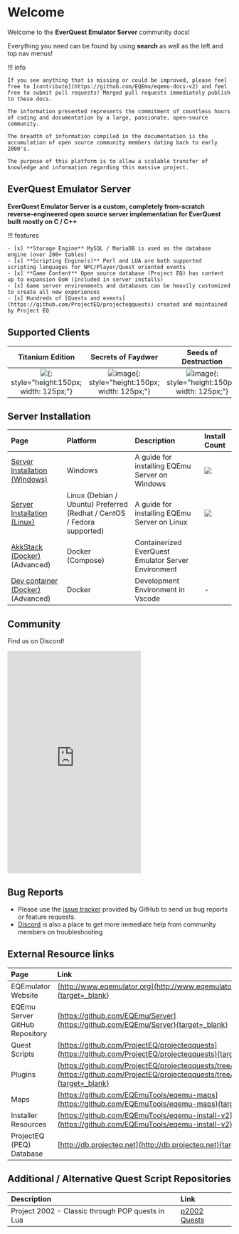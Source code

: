# Welcome

Welcome to the **EverQuest Emulator Server** community docs!

Everything you need can be found by using **search** as well as the left and top nav menus!

!!! info

    If you see anything that is missing or could be improved, please feel free to [contribute](https://github.com/EQEmu/eqemu-docs-v2) and feel free to submit pull requests! Merged pull requests immediately publish to these docs.

    The information presented represents the commitment of countless hours of coding and documentation by a large, passionate, open-source community.

    The breadth of information compiled in the documentation is the accumulation of open source community members dating back to early 2000's.

    The purpose of this platform is to allow a scalable transfer of knowledge and information regarding this massive project.

## EverQuest Emulator Server

**EverQuest Emulator Server is a custom, completely from-scratch reverse-engineered open source server implementation
for EverQuest built mostly on C / C++**

!!! features

    - [x] **Storage Engine** MySQL / MariaDB is used as the database engine (over 200+ tables)
    - [x] **Scripting Engine(s)** Perl and LUA are both supported scripting languages for NPC/Player/Quest oriented events
    - [x] **Game Content** Open source database (Project EQ) has content up to expansion OoW (included in server installs)
    - [x] Game server environments and databases can be heavily customized to create all new experiences
    - [x] Hundreds of [Quests and events](https://github.com/ProjectEQ/projecteqquests) created and maintained by Project EQ

## Supported Clients

|                                                                 Titanium Edition                                                                 |                                                                  Secrets of Faydwer                                                                   |                                                                 Seeds of Destruction                                                                  |                                                                       Underfoot                                                                       |                                                               Rain of Fear (Most used)                                                                |
|:------------------------------------------------------------------------------------------------------------------------------------------------:|:-----------------------------------------------------------------------------------------------------------------------------------------------------:|:-----------------------------------------------------------------------------------------------------------------------------------------------------:|:-----------------------------------------------------------------------------------------------------------------------------------------------------:|:-----------------------------------------------------------------------------------------------------------------------------------------------------:|
| ![](https://user-images.githubusercontent.com/3319450/143334304-4faf5cf8-6ed9-4b47-a0e2-938cc3f68e57.png){: style="height:150px; width: 125px;"} | ![image](https://user-images.githubusercontent.com/3319450/143334432-e6e9eaef-b141-4b05-9607-ceb38dcf717d.png){: style="height:150px; width: 125px;"} | ![image](https://user-images.githubusercontent.com/3319450/143334455-420ee97d-ed5e-4f21-a824-48371831c604.png){: style="height:150px; width: 125px;"} | ![image](https://user-images.githubusercontent.com/3319450/143334476-4b699dec-6a1b-4690-be7f-64eec22cd60c.png){: style="height:150px; width: 125px;"} | ![image](https://user-images.githubusercontent.com/3319450/143334498-810f76b6-7f18-4723-a02a-d50e11af96d1.png){: style="height:150px; width: 250px;"} |

## Server Installation

| Page                                                                                | Platform                                                               | Description                                         | Install Count                                                                                                                                                                                                                 |
|:------------------------------------------------------------------------------------|:-----------------------------------------------------------------------|:----------------------------------------------------|:------------------------------------------------------------------------------------------------------------------------------------------------------------------------------------------------------------------------------|
| [Server Installation (Windows)](server/installation/server-installation-windows.md) | Windows                                                                | A guide for installing EQEmu Server on Windows      | ![](https://camo.githubusercontent.com/befd841ddd0bcfee4679b37f84b78523866d252093acee36b459ca23df7886ca/687474703a2f2f616e616c79746963732e616b6b61646975732e636f6d2f3f696e7374616c6c5f636f756e742677696e646f77735f636f756e74)
| [Server Installation (Linux)](server/installation/server-installation-linux.md)     | Linux (Debian / Ubuntu) Preferred (Redhat / CentOS / Fedora supported) | A guide for installing EQEmu Server on Linux        | ![](https://camo.githubusercontent.com/99ffa002a4caeb201449be7df0d88324b197f5cb287ae5bb3678b43fcf1441b4/687474703a2f2f616e616c79746963732e616b6b61646975732e636f6d2f3f696e7374616c6c5f636f756e74266c696e75785f636f756e74)     |
| [AkkStack (Docker)](akk-stack/introduction.md) (Advanced)                           | Docker (Compose)                                                       | Containerized EverQuest Emulator Server Environment |
| [Dev container (Docker)](akk-stack/introduction.md) (Advanced)                           | Docker                                                       | Development Environment in Vscode | -                                                                                                                                                                                                                             |

## Community

Find us on Discord!

<iframe src="https://discord.com/widget?id=1421535813031821376&theme=dark" width="300" height="500" allowtransparency="true" frameborder="0" sandbox="allow-popups allow-popups-to-escape-sandbox allow-same-origin allow-scripts"></iframe>

## Bug Reports

* Please use the [issue tracker](https://github.com/EQEmu/Server/issues) provided by GitHub to send us bug reports or
  feature requests.
* [Discord](https://discord.gg/pX7Duv9djP) is also a place to get more immediate help from community members on
  troubleshooting

## External Resource links

| Page                           | Link                                                                                                                                                |
|:-------------------------------|:----------------------------------------------------------------------------------------------------------------------------------------------------|
| EQEmulator Website             | [http://www.eqemulator.org](http://www.eqemulator.org){target=_blank}                                                                               |
| EQEmu Server GitHub Repository | [https://github.com/EQEmu/Server](https://github.com/EQEmu/Server){target=_blank}                                                                   |
| Quest Scripts                  | [https://github.com/ProjectEQ/projecteqquests](https://github.com/ProjectEQ/projecteqquests){target=_blank}                                         |
| Plugins                        | [https://github.com/ProjectEQ/projecteqquests/tree/master/plugins](https://github.com/ProjectEQ/projecteqquests/tree/master/plugins){target=_blank} |
| Maps                           | [https://github.com/EQEmuTools/eqemu-maps](https://github.com/EQEmuTools/eqemu-maps){target=_blank}                                                 |
| Installer Resources            | [https://github.com/EQEmuTools/eqemu-install-v2](https://github.com/EQEmuTools/eqemu-install-v2){target=_blank}                                     |
| ProjectEQ (PEQ) Database       | [http://db.projecteq.net](http://db.projecteq.net){target=_blank}                                                                                   |

## Additional / Alternative Quest Script Repositories

| Description                                      | Link                                              |
|:-------------------------------------------------|:--------------------------------------------------|
| Project 2002 - Classic through POP quests in Lua | [p2002 Quests](https://github.com/p2002eq/quests) |


